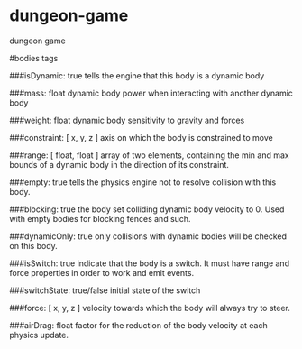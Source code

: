 # dungeon-game
dungeon game

#bodies tags   

###isDynamic: true
tells the engine that this body is a dynamic body

###mass: float
dynamic body power when interacting with another dynamic body

###weight: float
dynamic body sensitivity to gravity and forces

###constraint: [ x, y, z ]
axis on which the body is constrained to move

###range: [ float, float ]
array of two elements, containing the min and max bounds of a dynamic body in the direction of its constraint.

###empty: true
tells the physics engine not to resolve collision with this body.

###blocking: true
the body set colliding dynamic body velocity to 0. Used with empty bodies for blocking fences and such.

###dynamicOnly: true
only collisions with dynamic bodies will be checked on this body.

###isSwitch: true
indicate that the body is a switch. It must have range and force properties in order to work and emit events.

###switchState: true/false
initial state of the switch

###force: [ x, y, z ]
velocity towards which the body will always try to steer.

###airDrag: float
factor for the reduction of the body velocity at each physics update.